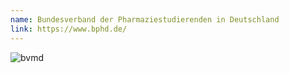 ```yaml
---
name: Bundesverband der Pharmaziestudierenden in Deutschland
link: https://www.bphd.de/
---
```


![bvmd](@/assets/partner/logo-bphdl.png)
